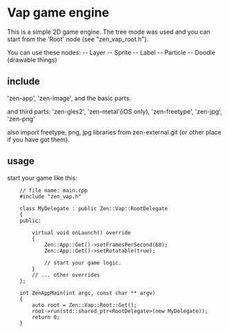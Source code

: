 # Vap game engine
This is a simple 2D game engine.
The tree mode was used and you can start from the 'Root' node (see "zen_vap_root.h").

You can use these nodes:
-- Layer
-- Sprite
-- Label
-- Particle
-- Doodle (drawable things)

## include

'zen-app', 'zen-image', and the basic parts.

and third parts:
'zen-gles2', 'zen-metal'(iOS only),  'zen-freetype', 'zen-jpg', 'zen-png'

also import freetype, png, jpg libraries from zen-external.git (or other place if you have got them).

## usage

start your game like this:

```
	// file name: main.cpp
	#include "zen_vap.h"

	class MyDelegate : public Zen::Vap::RootDelegate
	{
	public:

		virtual void onLaunch() override
		{
			Zen::App::Get()->setFramesPerSecond(60);
			Zen::App::Get()->setRotatable(true);

			// start your game logic.
		}
		// ... other overrides
	};

	int ZenAppMain(int argc, const char ** argv)
	{
		auto root = Zen::Vap::Root::Get();
		root->run(std::shared_ptr<RootDelegate>(new MyDelegate));
		return 0;
	}
```


